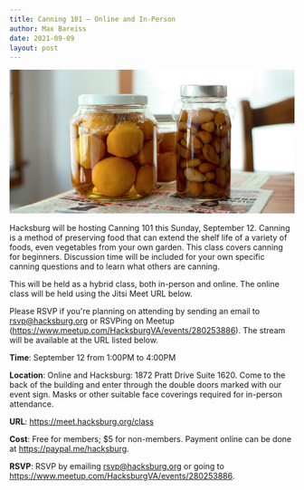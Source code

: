 ```yaml
---
title: Canning 101 — Online and In-Person
author: Max Bareiss
date: 2021-09-09
layout: post
---
```


![Canning](https://github.com/Hacksburg/hacksburg.github.io/raw/master/images/canning.jpg)

Hacksburg will be hosting Canning 101 this Sunday, September 12. Canning is a method of preserving food that can extend the shelf life of a variety of foods, even vegetables from your own garden. This class covers canning for beginners. Discussion time will be included for your own specific canning questions and to learn what others are canning.

This will be held as a hybrid class, both in-person and online. The online class will be held using the Jitsi Meet URL below.

Please RSVP if you're planning on attending by sending an email to [rsvp@hacksburg.org](mailto:rsvp@hacksburg.org) or RSVPing on Meetup (https://www.meetup.com/HacksburgVA/events/280253886). The stream will be available at the URL listed below.

**Time**: September 12 from 1:00PM to 4:00PM

**Location**: Online and Hacksburg: 1872 Pratt Drive Suite 1620. Come to the back of the building and enter through the double doors marked with our event sign. Masks or other suitable face coverings required for in-person attendance.

**URL**: <https://meet.hacksburg.org/class>

**Cost**: Free for members; $5 for non-members. Payment online can be done at <https://paypal.me/hacksburg>.

**RSVP**: RSVP by emailing [rsvp@hacksburg.org](mailto:rsvp@hacksburg.org) or going to https://www.meetup.com/HacksburgVA/events/280253886.
